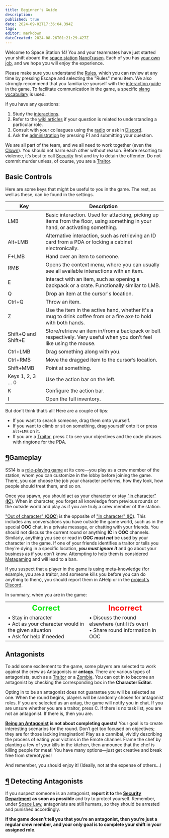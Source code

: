 ```yaml
---
title: Beginner's Guide
description: 
published: true
date: 2024-09-02T17:36:04.394Z
tags: 
editor: markdown
dateCreated: 2024-08-26T01:21:29.427Z
---
```


<div><p>Welcome to Space Station 14! You and your teammates have just started your shift aboard the <a href="https://ss14.su/maps" class="is-external-link">space station</a> <a href="/backstory#nanotrasen" class="is-internal-link is-valid-page">NanoTrasen</a>. Each of you has <a href="/roles" class="is-internal-link is-valid-page">your own job</a>, and we hope you will enjoy the experience.</p> <p>Please make sure you understand the <a href="/rules" class="is-internal-link is-valid-page">Rules</a>, which you can review at any time by pressing Escape and selecting the "Rules" menu item. We also strongly recommend that you familiarize yourself with the <a href="/guides/basics/interactions" class="is-internal-link is-invalid-page">interaction guide</a> in the game. To facilitate communication in the game, a specific <a href="/guides/terminology" class="is-internal-link is-valid-page">slang vocabulary</a> is used.</p> <p>If you have any questions:</p> <ol> <li>Study the <a href="/guides/basics/interactions" class="is-internal-link is-invalid-page">interactions</a>.</li> <li>Refer to the <a href="/roles" class="is-internal-link is-valid-page">wiki articles</a> if your question is related to understanding a particular role.</li> <li>Consult with your colleagues using the <a href="/guides/communication" class="is-internal-link is-valid-page">radio</a> or ask in <a href="https://discord.gg/avwXNAsBgu" class="is-external-link">Discord</a>.</li> <li>Ask the <a href="/administration" class="is-internal-link is-valid-page">administration</a> by pressing F1 and submitting your question.</li> </ol> <p>We are all part of the team, and we all need to work together (even the <a href="/roles/clown" class="is-internal-link is-valid-page">Clown</a>). You should not harm each other without reason. Before resorting to violence, it’s best to call <a href="/roles/securityservicedepartment" class="is-internal-link is-valid-page">Security</a> first and try to detain the offender. Do not commit murder unless, of course, you are a <a href="/roles/traitor" class="is-internal-link is-valid-page">Traitor</a>.</p> <h2 id="basic-controls" class="toc-header"><a class="toc-anchor" href="#basic-controls"></a>Basic Controls</h2> <p>Here are some keys that might be useful to you in the game. The rest, as well as these, can be found in the settings.</p>

<div class="table-container" style="text-align: center;"> <table style="margin: 0 auto;"> <thead> <tr> <th>Key</th> <th>Description</th> </tr> </thead> <tbody> <tr> <td>LMB</td> <td>Basic interaction. Used for attacking, picking up items from the floor, using something in your hand, or activating something.</td> </tr> <tr> <td>Alt+LMB</td> <td>Alternative interaction, such as retrieving an ID card from a PDA or locking a cabinet electronically.</td> </tr> <tr> <td>F+LMB</td> <td>Hand over an item to someone.</td> </tr> <tr> <td>RMB</td> <td>Opens the context menu, where you can usually see all available interactions with an item.</td> </tr> <tr> <td>E</td> <td>Interact with an item, such as opening a backpack or a crate. Functionally similar to LMB.</td> </tr> <tr> <td>Q</td> <td>Drop an item at the cursor's location.</td> </tr> <tr> <td>Ctrl+Q</td> <td>Throw an item.</td> </tr> <tr> <td>Z</td> <td>Use the item in the active hand, whether it's a mug to drink coffee from or a fire axe to hold with both hands.</td> </tr> <tr> <td>Shift+Q and Shift+E</td> <td>Store/retrieve an item in/from a backpack or belt respectively. Very useful when you don’t feel like using the mouse.</td> </tr> <tr> <td>Ctrl+LMB</td> <td>Drag something along with you.</td> </tr> <tr> <td>Ctrl+RMB</td> <td>Move the dragged item to the cursor’s location.</td> </tr> <tr> <td>Shift+MMB</td> <td>Point at something.</td> </tr> <tr> <td>Keys 1, 2, 3 ... 0</td> <td>Use the action bar on the left.</td> </tr> <tr> <td>K</td> <td>Configure the action bar.</td> </tr> <tr> <td>I</td> <td>Open the full inventory.</td> </tr> </tbody> </table></div>
<p>But don’t think that’s all! Here are a couple of tips:</p> <ul> <li>If you want to search someone, drag them onto yourself.</li> <li>If you want to climb or sit on something, drag yourself onto it or press <code>Alt+LMB</code> on it.</li> <li>If you are a <a href="/roles/traitor" class="is-internal-link is-valid-page">Traitor</a>, press <code>C</code> to see your objectives and the code phrases with ringtone for the PDA.</li> </ul> <h2 id="gameplay" class="toc-header"><a class="toc-anchor" href="#gameplay">¶</a>Gameplay</h2> <p>SS14 is a <a href="/guides/roleplayingguide" class="is-internal-link is-valid-page">role-playing game</a> at its core—you play as a crew member of the station, whom you can customize in the lobby before joining the game. There, you can choose the job your character performs, how they look, how people should treat them, and so on.</p> <p>Once you spawn, you should act as your character or stay <a href="/guides/terminology" class="is-internal-link is-valid-page">"in character" (<strong>IC</strong>)</a>. When in character, you forget all knowledge from previous rounds or the outside world and play as if you are truly a crew member of the station.</p> <p><a href="/guides/terminology" class="is-internal-link is-valid-page">"Out of character" (<strong>OOC</strong>)</a> is the opposite of <a href="/guides/terminology" class="is-internal-link is-valid-page">"In character" (<strong>IC</strong>)</a>. This includes any conversations you have outside the game world, such as in the special <strong>OOC</strong> chat, in a private message, or chatting with your friends. You should not discuss the current round or anything <strong>IC</strong> in <strong>OOC</strong> channels. Similarly, anything you see or read in <strong>OOC</strong> <em><strong>must not</strong></em> be used by your character in the game. If one of your friends identifies a traitor or tells you they’re dying in a specific location, <em><strong>you must ignore it</strong></em> and go about your business as if you don’t know. Attempting to help them is considered <a href="/rules" class="is-internal-link is-valid-page">Metagaming</a> and will lead to a ban.</p> <p>If you suspect that a player in the game is using meta-knowledge (for example, you are a traitor, and someone kills you before you can do anything to them), you should report them in AHelp or in the <a href="https://discord.gg/avwXNAsBgu" class="is-external-link">project's Discord</a>.</p> <p>In summary, when you are in the game:</p> <div class="tbll" style="text-align: center;"> <table style="border: none; margin: 0 auto;"> <tbody> <tr> <th style="border: none; text-align: center;"> <font color="#00e600" size="5">Correct</font> </th> <th style="border: none; text-align: center;"> <font color="red" size="5">Incorrect</font> </th> </tr> <tr> <td style="border: none; text-align: left;"> • Stay in character<br> • Act as your character would in the given situation<br> • Ask for help if needed </td> <td style="border: none; text-align: left;"> • Discuss the round elsewhere (until it’s over)<br> • Share round information in OOC </td> </tr> </tbody> </table>
</div>
<h2 id="antagonists" class="toc-header"><a class="toc-anchor" href="#antagonists"></a> Antagonists</h2> <p>To add some excitement to the game, some players are selected to work against the crew as Antagonists or <strong>antags</strong>. There are various types of antagonists, such as a <a href="/roles/traitor" class="is-internal-link is-valid-page">Traitor</a> or a <a href="/roles/patientzero" class="is-internal-link is-valid-page">Zombie</a>. You can opt in to become an antagonist by checking the corresponding box in the <strong>Character Editor</strong>.</p> <p>Opting in to be an antagonist does not guarantee you will be selected as one. When the round begins, players will be randomly chosen for antagonist roles. If you are selected as an antag, the game will notify you in chat. If you are unsure whether you are a traitor, press C. If there is no task list, you are not an antagonist. If there is, then you are.</p> <p><a href="/roles/antagonists" class="is-internal-link is-valid-page"><strong>Being an Antagonist</strong></a> <strong>is not about completing quests!</strong> Your goal is to create interesting scenarios for the round. Don’t get too focused on objectives; they are for those lacking imagination! Play as a cannibal, vividly describing the process of eating your victims in the Emote channel. Frame the chef by planting a few of your kills in the kitchen, then announce that the chef is killing people for meat! You have many options—just get creative and break free from stereotypes!</p> <p>And remember, you should enjoy it! (Ideally, not at the expense of others...)</p> <h2 id="detecting-antagonists" class="toc-header"><a class="toc-anchor" href="#detecting-antagonists">¶</a> Detecting Antagonists</h2> <p>If you suspect someone is an antagonist, <strong>report it to</strong> the <a href="/roles/securityservicedepartment" class="is-internal-link is-valid-page"><strong>Security Department</strong></a> <strong>as soon as possible</strong> and try to protect yourself. Remember, under <a href="/spacelaw" class="is-internal-link is-valid-page">Space Law</a>, antagonists are still humans, so they should be arrested and punished accordingly.</p> <p><strong>If the game doesn’t tell you that you’re an antagonist, then you’re just a regular crew member, and your only goal is to complete your shift in your assigned role.</strong></p>




